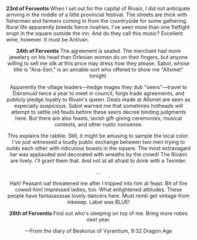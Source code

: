<b> 23rd of Ferventis </b>
When I set out for the capital of Rivain, I did not anticipate arriving in the middle of a little provincial festival. The streets are thick with fishermen and farmers coming in from the countryside for some gathering. Rural life apparently breeds fierce rivalries. I've seen more than one fistfight erupt in the square outside the inn. And do they call this music? Excellent wine, however. It must be Antivan.
<center>

<b> 24th of Ferventis </b>
The agreement is sealed. The merchant had more jewelery on his head than Orlesian women do on their fingers, but anyone willing to sell me silk at this price may dress how they please. Sabol, whose title is "Ana-Een," is an amiable sort who offered to show me "Allsmet" tonight.

Apparently the village leaders—hedge mages they dub "seers"—travel to Dairsmuid twice a year to meet in council, forge trade agreements, and publicly pledge loyalty to Rivain's queen. Deals made at Allsmet are seen as especially auspicious. Sabol warned me that sometimes hotheads will attempt to settle old feuds before these seers decree binding judgments here. But there are also feasts, lavish gift-giving ceremonies, musical contests, and other rustic nonsense.

This explains the rabble. Still, it might be amusing to sample the local color. I've just witnessed a loudly public exchange between two men trying to outdo each other with ridiculous boasts in the square. The most extravagant liar was applauded and decorated with wreaths by the crowd! The Rivaini are lively. I'll grant them that. And not at all afraid to drink with a Tevinter.

...

Hah! Peasant oaf threatened me after I tripped into him at feast. Bit of fire cowed him! Impressed ladies, too. What enlightened attitudes. These people have fantasasssas lovely dancers here. Must remb get vintage from inkeeep. Label was BLUE!
<center>

<b> 26th of Ferventis </b>
Find out who's sleeping on top of me. Bring more robes next year.

—From the diary of Beskorus of Vyrantium, 9:32 Dragon Age
